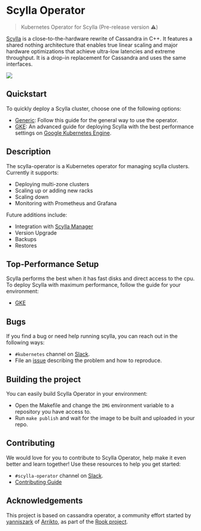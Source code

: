# Scylla Operator
> Kubernetes Operator for Scylla (Pre-release version :warning:)

[Scylla](https://www.scylladb.com) is a close-to-the-hardware rewrite of Cassandra in C++. It features a shared nothing architecture that enables true linear scaling and major hardware optimizations that achieve ultra-low latencies and extreme throughput. It is a drop-in replacement for Cassandra and uses the same interfaces.

![](https://pbs.twimg.com/media/DwknrKJWkAE7qEQ.jpg)

## Quickstart

To quickly deploy a Scylla cluster, choose one of the following options:

* [Generic](docs/generic.md): Follow this guide for the general way to use the operator.
* [GKE](docs/gke.md): An advanced guide for deploying Scylla with the best performance settings on [Google Kubernetes Engine](https://cloud.google.com/kubernetes-engine).

## Description

The scylla-operator is a Kubernetes operator for managing scylla clusters. Currently it supports:
* Deploying multi-zone clusters
* Scaling up or adding new racks
* Scaling down
* Monitoring with Prometheus and Grafana

Future additions include:
* Integration with [Scylla Manager](https://docs.scylladb.com/operating-scylla/manager/)
* Version Upgrade
* Backups
* Restores


## Top-Performance Setup

Scylla performs the best when it has fast disks and direct access to the cpu. To deploy Scylla with maximum performance, follow the guide for your environment:
* [GKE](docs/gke/gke.md)


## Bugs

If you find a bug or need help running scylla, you can reach out in the following ways:
* `#kubernetes` channel on [Slack](https://scylladb-users-slackin.herokuapp.com/).
* File an [issue](https://github.com/scylladb/scylla-operator/issues) describing the problem and how to reproduce.

## Building the project

You can easily build Scylla Operator in your environment:
* Open the Makefile and change the `IMG` environment variable to a repository you have access to.
* Run `make publish` and wait for the image to be built and uploaded in your repo.

## Contributing

We would love for you to contribute to Scylla Operator, help make it even better and learn together! Use these resources to help you get started:
* `#scylla-operator` channel on [Slack](https://scylladb-users-slackin.herokuapp.com/).
* [Contributing Guide](docs/contributing.md)

## Acknowledgements

This project is based on cassandra operator, a community effort started by [yanniszark](https://github.com/yanniszark) of [Arrikto](https://www.arrikto.com/), as part of the [Rook project](https://rook.io/).


